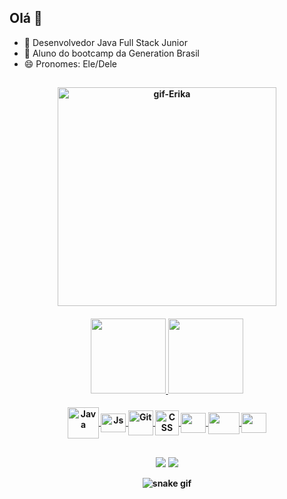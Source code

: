 ## Olá 👋

- 🔭 Desenvolvedor Java Full Stack Junior
- 🌱 Aluno do bootcamp da Generation Brasil
- 😄 Pronomes: Ele/Dele

##
<h4 align="center">
<img align="center"  height="350" alt="gif-Erika" src="https://user-images.githubusercontent.com/95730548/146482008-1b2bd5ce-a7ee-41ab-bddd-d084768cbc10.gif">

 
<h4 align="center">
  <a href="https://github.com/viniciusaislan">
  <img height="120em" src="https://github-readme-stats.vercel.app/api?username=viniciusaislan&show_icons=true&theme=radical&include_all_commits=true&count_private=true"/>
  <img height="120em" src="https://github-readme-stats.vercel.app/api/top-langs/?username=viniciusaislan&layout=compact&langs_count=7&theme=radical"/> </h4>
 
 
  
 
 <h4 align="center">
 <img align="center" alt="Java" height="50" width="50" src="https://cdn.jsdelivr.net/gh/devicons/devicon/icons/java/java-original-wordmark.svg"/>
 <img align="center" alt="Js" height="30" width="40" src="https://cdn.jsdelivr.net/gh/devicons/devicon/icons/javascript/javascript-original.svg"/>
 <img align="center" alt="Git" height="40" width="40" src="https://cdn.jsdelivr.net/gh/devicons/devicon/icons/git/git-plain.svg"/>
 <img align="center" alt="CSS" height="40" width="38"src="https://cdn.jsdelivr.net/gh/devicons/devicon/icons/css3/css3-original.svg" />
 <img align="center" alt"angular" height="32" width="40" src="https://cdn.jsdelivr.net/gh/devicons/devicon/icons/angularjs/angularjs-plain.svg"/>
 <img align="center" alt"spring" height="35" width="50" src="https://cdn.jsdelivr.net/gh/devicons/devicon/icons/spring/spring-original.svg"/>
 <img align="center" alt"MySQL" height="32" width="40" src="https://cdn.jsdelivr.net/gh/devicons/devicon/icons/mysql/mysql-original.svg"/>
 

  
  
##
 
 <h4 align="center">
  <a href = "mailto:viniaislan@gmail.com"><img src="https://img.shields.io/badge/-Gmail-%23333?style=for-the-badge&logo=gmail&logoColor=white" target="_blank"></a>
<a href="https://www.linkedin.com/in/viniciusaislan/" target="_blank"><img src="https://img.shields.io/badge/-LinkedIn-%230077B5?style=for-the-badge&logo=linkedin&logoColor=white" target="_blank"></a>
 
   
![snake gif](https://github.com/viniciusaislan/viniciusaislan/blob/output/github-contribution-grid-snake.svg)
  
</div>
